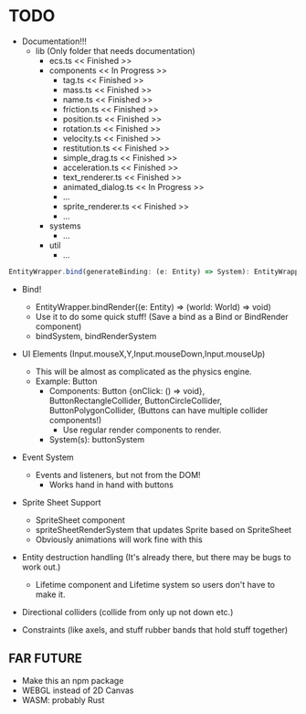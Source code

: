 # TODO

- Documentation!!!
    - lib (Only folder that needs documentation)
        - ecs.ts << Finished >>
        - components << In Progress >>
            - tag.ts << Finished >>
            - mass.ts << Finished >>
            - name.ts << Finished >>
            - friction.ts << Finished >>
            - position.ts << Finished >>
            - rotation.ts << Finished >>
            - velocity.ts << Finished >>
            - restitution.ts << Finished >>
            - simple_drag.ts << Finished >>
            - acceleration.ts << Finished >>
            - text_renderer.ts << Finished >>
            - animated_dialog.ts << In Progress >>
            - ...
            - sprite_renderer.ts << Finished >>
            - ...
        - systems
            - ...
        - util
            - ...

```typescript
EntityWrapper.bind(generateBinding: (e: Entity) => System): EntityWrapper;
```
- Bind!
    - EntityWrapper.bindRender((e: Entity) => (world: World) => void)
    - Use it to do some quick stuff! (Save a bind as a Bind or BindRender component)
    - bindSystem, bindRenderSystem

- UI Elements (Input.mouseX,Y,Input.mouseDown,Input.mouseUp)
    - This will be almost as complicated as the physics engine.
    - Example: Button
        - Components: Button {onClick: () => void}, ButtonRectangleCollider, ButtonCircleCollider, ButtonPolygonCollider, (Buttons can have multiple collider components!)
            - Use regular render components to render.
        - System(s): buttonSystem

- Event System
    - Events and listeners, but not from the DOM!
        - Works hand in hand with buttons

- Sprite Sheet Support
    - SpriteSheet component
    - spriteSheetRenderSystem that updates Sprite based on SpriteSheet
    - Obviously animations will work fine with this

- Entity destruction handling (It's already there, but there may be bugs to work out.)
    - Lifetime component and Lifetime system so users don't have to make it.

- Directional colliders (collide from only up not down etc.)

- Constraints (like axels, and stuff rubber bands that hold stuff together)

## FAR FUTURE

- Make this an npm package
- WEBGL instead of 2D Canvas
- WASM: probably Rust
